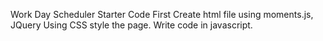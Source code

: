 Work Day Scheduler Starter Code
First Create html file using moments.js, JQuery
Using CSS style the page.
Write code in javascript.